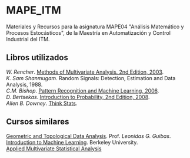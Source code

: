 # MAPE_ITM
Materiales y Recursos para la asignatura MAPE04 "Análisis Matemático y Procesos Estocásticos", de la Maestría en Automatización y Control Industrial del ITM.

## Libros utilizados
*W. Rencher*. [Methods of Multivariate Analysis. 2nd Edition, 2003](https://www.ipen.br/biblioteca/slr/cel/0241).<br>
*K. Sam Shanmugam*. Random Signals: Detection, Estimation and Data Analysis, 1988. <br>
*C.M. Bishop*. [Pattern Recognition and Machine Learning, 2006](https://www.microsoft.com/en-us/research/uploads/prod/2006/01/Bishop-Pattern-Recognition-and-Machine-Learning-2006.pdf). <br>
*D. Bertsekas*. [Introduction to Probability, 2nd Edition, 2008](https://www.vfu.bg/en/e-Learning/Math--Bertsekas_Tsitsiklis_Introduction_to_probability.pdf). <br>
*Allen B. Downey*. [Think Stats](https://greenteapress.com/wp/think-stats-2e/). <br>

## Cursos similares

[Geometric and Topological Data Analysis](http://cs233.stanford.edu/). 
Prof. *Leonidas G. Guibas*. <br>
[Introduction to Machine Learning](https://www.eecs189.org/syllabus/).
Berkeley University. <br>
[Applied Multivariate Statistical Analysis](https://online.stat.psu.edu/stat505/)
